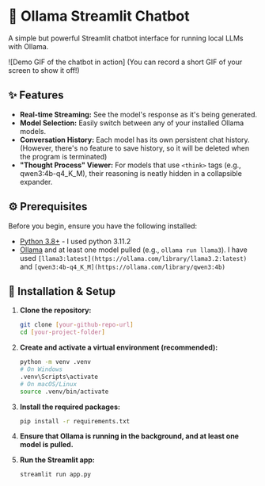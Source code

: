 # 🤖 Ollama Streamlit Chatbot

A simple but powerful Streamlit chatbot interface for running local LLMs with Ollama.

![Demo GIF of the chatbot in action] (You can record a short GIF of your screen to show it off!)

## ✨ Features

* **Real-time Streaming:** See the model's response as it's being generated.
* **Model Selection:** Easily switch between any of your installed Ollama models.
* **Conversation History:** Each model has its own persistent chat history. (However, there's no feature to save history, so it will be deleted when the program is terminated)
* **"Thought Process" Viewer:** For models that use `<think>` tags (e.g., qwen3:4b-q4_K_M), their reasoning is neatly hidden in a collapsible expander.

## ⚙️ Prerequisites

Before you begin, ensure you have the following installed:
* [Python 3.8+](https://www.python.org/downloads/) - I used python 3.11.2
* [Ollama](https://ollama.com/) and at least one model pulled (e.g., `ollama run llama3`). I have used `[llama3:latest](https://ollama.com/library/llama3.2:latest)` and `[qwen3:4b-q4_K_M](https://ollama.com/library/qwen3:4b)`

## 🚀 Installation & Setup

1.  **Clone the repository:**
    ```bash
    git clone [your-github-repo-url]
    cd [your-project-folder]
    ```

2.  **Create and activate a virtual environment (recommended):**
    ```bash
    python -m venv .venv
    # On Windows
    .venv\Scripts\activate
    # On macOS/Linux
    source .venv/bin/activate
    ```

3.  **Install the required packages:**
    ```bash
    pip install -r requirements.txt
    ```

4.  **Ensure that Ollama is running in the background, and at least one model is pulled.**

5.  **Run the Streamlit app:**
    ```bash
    streamlit run app.py
    ```

